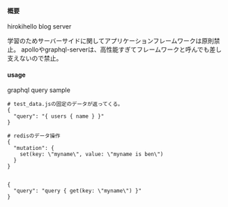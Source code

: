 #### 概要

hirokihello blog server

学習のためサーバーサイドに関してアプリケーションフレームワークは原則禁止。
apolloやgraphql-serverは、高性能すぎてフレームワークと呼んでも差し支えないので禁止。

#### usage


graphql query sample

```
# test_data.jsの固定のデータが返ってくる。
{
  "query": "{ users { name } }"
}

# redisのデータ操作
{
  "mutation": {
    set(key: \"myname\", value: \"myname is ben\")
  }
}


{
  "query": "query { get(key: \"myname\") }"
}

```
